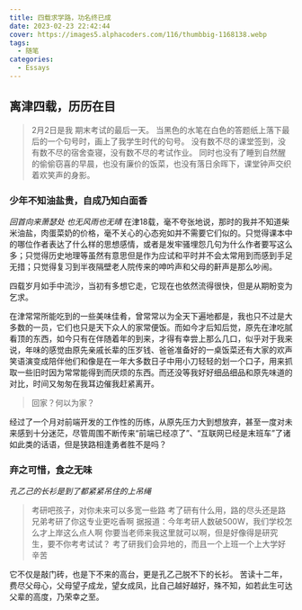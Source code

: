 ```yaml
---
title: 四载求学路，功名终已成
date: 2023-02-23 22:42:44
cover: https://images5.alphacoders.com/116/thumbbig-1168138.webp
tags:
  - 随笔
categories:
  - Essays
---
```


## 离津四载，历历在目
>2月2日是我 期末考试的最后一天。
当黑色的水笔在白色的答题纸上落下最后的一个句号时，画上了我学生时代的句号。
没有数不尽的课堂签到，没有数不尽的宿舍查寝，没有数不尽的考试作业。
同时也没有了睡到自然醒的偷偷窃喜的早晨，也没有廉价的饭菜，也没有落日余晖下，课堂钟声交织着欢笑声的身影。

### 少年不知油盐贵，自成乃知白面香
*回首向来萧瑟处 也无风雨也无晴*
在津18载，毫不夸张地说，那时的我并不知道柴米油盐，肉蛋菜奶的价格，毫不关心的心态宛如并不需要它们似的。只觉得课本中的哪位作者表达了什么样的思想感情，或者是发牢骚埋怨几句为什么作者要写这么多；只觉得历史地理等虽然有意思但是作为应试和平时并不会太常用到而感到手足无措；只觉得复习到半夜隔壁老人院传来的呻吟声和父母的鼾声是那么吵闹。

四载岁月如手中流沙，当初有多想它走，它现在也依然流得很快，但是从期盼变为乞求。

在津常常所能吃到的一些美味佳肴，曾常常以为全天下遍地都是，我也只不过是大多数的一员，它们也只是天下众人的家常便饭。而如今才后知后觉，原先在津吃腻看顶的东西，如今只有在伴随着年的到来，才得有幸尝上那么几口，似乎对于我来说，年味的感觉由原先亲戚长辈的压岁钱、爸爸准备好的一桌饭菜还有大家的欢声笑语演变成陪伴他们和像是在一年大多数日子中用小刀轻轻的划一个口子，用来抓取一些旧时因为常常能得到而厌烦的东西。而还没等我好好细品细品和原先味道的对比，时间又匆匆在我耳边催我赶紧离开。

>回家？何以为家？

经过了一个月对前端开发的工作性的历练，从原先压力大到想放弃，甚至一度对未来感到十分迷茫，尽管周围不断传来“前端已经凉了”、“互联网已经是末班车”了诸如此类的话语，但是狭路相逢勇者胜不是吗？

### 弃之可惜，食之无味
*孔乙己的长衫是到了都紧紧吊住的上吊绳*

>考研吧孩子，对你未来可以多宽一些路
>考了研有什么用，路的尽头还是路
>兄弟考研了你这专业更吃香啊
>据报道：今年考研人数破500W，我们学校怎么才上岸这么点人啊
>你要当老师来我这里就可以啊，但是好像得是研究生，要不你考考试试？
>考了研我们会异地的，而且一个上班一个上大学好辛苦

它不仅是敲门砖，也是下不来的高台，更是孔乙己脱不下的长衫。
苦读十二年，费尽父母心，父母望子成龙，望女成凤，比自己越好越好，殊不知，如若此生可达父辈的高度，乃荣幸之至。

